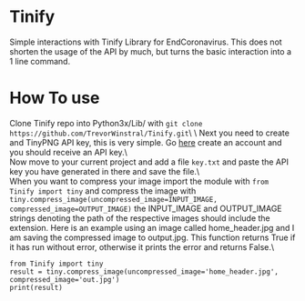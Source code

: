 # Tinify
Simple interactions with Tinify Library for EndCoronavirus. This does not shorten the usage of the API by much, but turns the basic interaction into a 1 line command.

# How To use
Clone Tinify repo into Python3x/Lib/ with ```git clone https://github.com/TrevorWinstral/Tinify.git```\ \ 
Next you need to create and TinyPNG API key, this is very simple. Go [here](https://tinypng.com/developers) create an account and you should receive an API key.\ \
Now move to your current project and add a file ```key.txt``` and paste the API key you have generated in there and save the file.\ \
When you want to compress your image import the module with ```from Tinify import tiny``` and compress the image with ```tiny.compress_image(uncompressed_image=INPUT_IMAGE, compressed_image=OUTPUT_IMAGE)``` the INPUT_IMAGE and OUTPUT_IMAGE strings denoting the path of the respective images should include the extension. Here is an example using an image called home_header.jpg and I am saving the compressed image to output.jpg. This function returns True if it has run without error, otherwise it prints the error and returns False.\

```
from Tinify import tiny
result = tiny.compress_image(uncompressed_image='home_header.jpg', compressed_image='out.jpg')
print(result)
```
